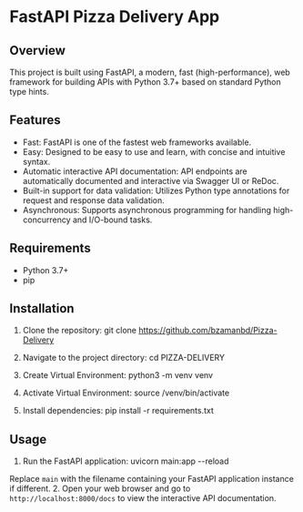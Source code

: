 # FastAPI Pizza Delivery App

## Overview
This project is built using FastAPI, a modern, fast (high-performance), web framework for building APIs with Python 3.7+ based on standard Python type hints.

## Features
- Fast: FastAPI is one of the fastest web frameworks available.
- Easy: Designed to be easy to use and learn, with concise and intuitive syntax.
- Automatic interactive API documentation: API endpoints are automatically documented and interactive via Swagger UI or ReDoc.
- Built-in support for data validation: Utilizes Python type annotations for request and response data validation.
- Asynchronous: Supports asynchronous programming for handling high-concurrency and I/O-bound tasks.

## Requirements
- Python 3.7+
- pip

## Installation
1. Clone the repository:
git clone https://github.com/bzamanbd/Pizza-Delivery

2. Navigate to the project directory:
cd PIZZA-DELIVERY

3. Create Virtual Environment:
python3 -m venv venv

4. Activate Virtual Environment:
source /venv/bin/activate

5. Install dependencies:
pip install -r requirements.txt


## Usage
1. Run the FastAPI application:
uvicorn main:app --reload

Replace `main` with the filename containing your FastAPI application instance if different.
2. Open your web browser and go to `http://localhost:8000/docs` to view the interactive API documentation.